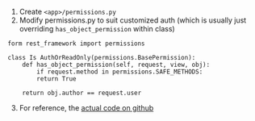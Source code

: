 1. Create `<app>/permissions.py`
2. Modify permissions.py to suit customized auth (which is usually just overriding `has_object_permission` within class)
```
form rest_framework import permissions

class Is AuthOrReadOnly(permissions.BasePermission):
	def has_object_permission(self, request, view, obj):
		if request.method in permissions.SAFE_METHODS:
		return True

	return obj.author == request.user
```
3. For reference, the [actual code on github](https://github.com/encode/django-rest-framework/blob/master/rest_framework/permissions.py)